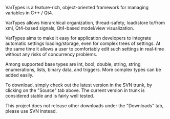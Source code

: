 VarTypes is a feature-rich, object-oriented framework for managing variables in C++ / Qt4.

VarTypes allows hierarchical organization, thread-safety, load/store to/from xml, Qt4-based signals, Qt4-based model/view visualization.

VarTypes aims to make it easy for application developers to integrate automatic settings loading/storage, even for complex trees of settings. At the same time it allows a user to comfortably edit such settings in real-time without any risks of concurrency problems.

Among supported base types are int, bool, double, string, string enumerations, lists, binary data, and triggers. More complex types can be added easily.

To download, simply check out the latest version in the SVN trunk, by clicking on the "Source" tab above. The current version in trunk is considered stable and is fairly well tested.

This project does not release other downloads under the "Downloads" tab, please use SVN instead.